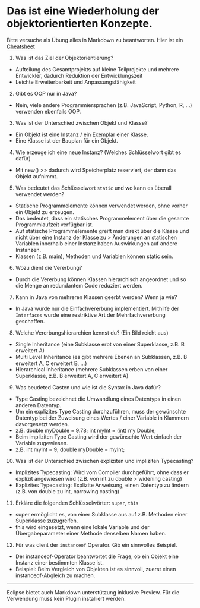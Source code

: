 # Das ist eine Wiederholung der objektorientierten Konzepte.

Bitte versuche als Übung alles in Markdown zu beantworten. Hier ist ein [Cheatsheet](https://github.com/adam-p/markdown-here/wiki/Markdown-Cheatsheet)

1. Was ist das Ziel der Objektorientierung?
 * Aufteilung des Gesamtprojekts auf kleine Teilprojekte und mehrere Entwickler, dadurch Reduktion der Entwicklungszeit
 * Leichte Erweiterbarkeit und Anpassungsfähigkeit
 
2. Gibt es OOP nur in Java?
 * Nein, viele andere Programmiersprachen (z.B. JavaScript, Python, R, ...) verwenden ebenfalls OOP.
 
3. Was ist der Unterschied zwischen Objekt und Klasse?
 * Ein Objekt ist eine Instanz / ein Exemplar einer Klasse.
 * Eine Klasse ist der Bauplan für ein Objekt.
 
4. Wie erzeuge ich eine neue Instanz? (Welches Schlüsselwort gibt es dafür)
 * Mit new() >> dadurch wird Speicherplatz reserviert, der dann das Objekt aufnimmt.
 
5. Was bedeutet das Schlüsselwort `static` und wo kann es überall verwendet werden?
  * Statische Programmelemente können verwendet werden, ohne vorher ein Objekt zu erzeugen.
 * Das bedeutet, dass ein statisches Programmelement über die gesamte Programmlaufzeit verfügbar ist.
 * Auf statische Programmelemente greift man direkt über die Klasse und nicht über eine Instanz der Klasse zu > Änderungen an statischen Variablen innerhalb einer Instanz haben Auswirkungen auf andere Instanzen.
 * Klassen (z.B. main), Methoden und Variablen können static sein.
 
6. Wozu dient die Vererbung?
  * Durch die Vererbung können Klassen hierarchisch angeordnet und so die Menge an redundantem Code reduziert werden.
  
7. Kann in Java von mehreren Klassen geerbt werden? Wenn ja wie?
 * In Java wurde nur die Einfachvererbung implementiert. Mithilfe der `Interfaces` wurde eine restriktive Art der Mehrfachvererbung geschaffen.
 
8. Welche Vererbungshierarchien kennst du? (Ein Bild reicht aus)
  * Single Inheritance (eine Subklasse erbt von einer Superklasse, z.B. B erweitert A)
  * Multi Level Inheritance (es gibt mehrere Ebenen an Subklassen, z.B. B erweitert A, C erweitert B, ...)
  * Hierarchical Inheritance (mehrere Subklassen erben von einer Superklasse, z.B. B erweitert A, C erweitert A)
  
9. Was beudeted Casten und wie ist die Syntax in Java dafür?
  * Type Casting bezeichnet die Umwandlung eines Datentyps in einen anderen Datentyp.
  * Um ein explizites Type Casting durchzuführen, muss der gewünschte Datentyp bei der Zuweisung eines Wertes / einer Variable in Klammern davorgesetzt werden.
  * z.B. double myDouble = 9.78;
        int myInt = (int) my Double;
  * Beim impliziten Type Casting wird der gewünschte Wert einfach der Variable zugewiesen.
  * z.B. int myInt = 9;
        double myDouble = myInt;
        
10. Was ist der Unterschied zwischen expliziten und impliziten Typecasting?
 * Implizites Typecasting: Wird vom Compiler durchgeführt, ohne dass er explizit angewiesen wird (z.B. von int zu double > widening casting)
 * Explizites Typecasting: Explizite Anweisung, einen Datentyp zu ändern (z.B. von double zu int, narrowing casting)
 
11. Erkläre die folgenden Schlüsselwörter: `super`, `this`
 * super ermöglicht es, von einer Subklasse aus auf z.B. Methoden einer Superklasse zuzugreifen.
 * this wird eingesetzt, wenn eine lokale Variable und der Übergabeparameter einer Methode denselben Namen haben.
 
12. Für was dient der `instanceof` Operator. Gib ein sinnvolles Beispiel.
 * Der instanceof-Operator beantwortet die Frage, ob ein Objekt eine Instanz einer bestimmten Klasse ist.
 * Beispiel: Beim Vergleich von Objekten ist es sinnvoll, zuerst einen instanceof-Abgleich zu machen.
 
 ---
 Eclipse bietet auch Markdown unterstützung inklusive Preview. Für die Verwendung muss kein Plugin installiert werden.
